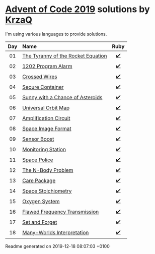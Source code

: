 [Advent of Code 2019](https://adventofcode.com) solutions by [KrzaQ][kq]
========================

I'm using various languages to provide solutions.

| Day | Name | Ruby |
|:---:|:---|:---:|
| 01 | [The Tyranny of the Rocket Equation][day01] | [:heavy_check_mark:](solutions/day01/main.rb) |
| 02 | [1202 Program Alarm][day02] | [:heavy_check_mark:](solutions/day02/main.rb) |
| 03 | [Crossed Wires][day03] | [:heavy_check_mark:](solutions/day03/main.rb) |
| 04 | [Secure Container][day04] | [:heavy_check_mark:](solutions/day04/main.rb) |
| 05 | [Sunny with a Chance of Asteroids][day05] | [:heavy_check_mark:](solutions/day05/main.rb) |
| 06 | [Universal Orbit Map][day06] | [:heavy_check_mark:](solutions/day06/main.rb) |
| 07 | [Amplification Circuit][day07] | [:heavy_check_mark:](solutions/day07/main.rb) |
| 08 | [Space Image Format][day08] | [:heavy_check_mark:](solutions/day08/main.rb) |
| 09 | [Sensor Boost][day09] | [:heavy_check_mark:](solutions/day09/main.rb) |
| 10 | [Monitoring Station][day10] | [:heavy_check_mark:](solutions/day10/main.rb) |
| 11 | [Space Police][day11] | [:heavy_check_mark:](solutions/day11/main.rb) |
| 12 | [The N-Body Problem][day12] | [:heavy_check_mark:](solutions/day12/main.rb) |
| 13 | [Care Package][day13] | [:heavy_check_mark:](solutions/day13/main.rb) |
| 14 | [Space Stoichiometry][day14] | [:heavy_check_mark:](solutions/day14/main.rb) |
| 15 | [Oxygen System][day15] | [:heavy_check_mark:](solutions/day15/main.rb) |
| 16 | [Flawed Frequency Transmission][day16] | [:heavy_check_mark:](solutions/day16/main.rb) |
| 17 | [Set and Forget][day17] | [:heavy_check_mark:](solutions/day17/main.rb) |
| 18 | [Many-Worlds Interpretation][day18] | [:heavy_check_mark:](solutions/day18/main.rb) |

[day01]: https://adventofcode.com/2019/day/1
[day02]: https://adventofcode.com/2019/day/2
[day03]: https://adventofcode.com/2019/day/3
[day04]: https://adventofcode.com/2019/day/4
[day05]: https://adventofcode.com/2019/day/5
[day06]: https://adventofcode.com/2019/day/6
[day07]: https://adventofcode.com/2019/day/7
[day08]: https://adventofcode.com/2019/day/8
[day09]: https://adventofcode.com/2019/day/9
[day10]: https://adventofcode.com/2019/day/10
[day11]: https://adventofcode.com/2019/day/11
[day12]: https://adventofcode.com/2019/day/12
[day13]: https://adventofcode.com/2019/day/13
[day14]: https://adventofcode.com/2019/day/14
[day15]: https://adventofcode.com/2019/day/15
[day16]: https://adventofcode.com/2019/day/16
[day17]: https://adventofcode.com/2019/day/17
[day18]: https://adventofcode.com/2019/day/18

[kq]: https://dev.krzaq.cc

Readme generated on 2019-12-18 08:07:03 +0100